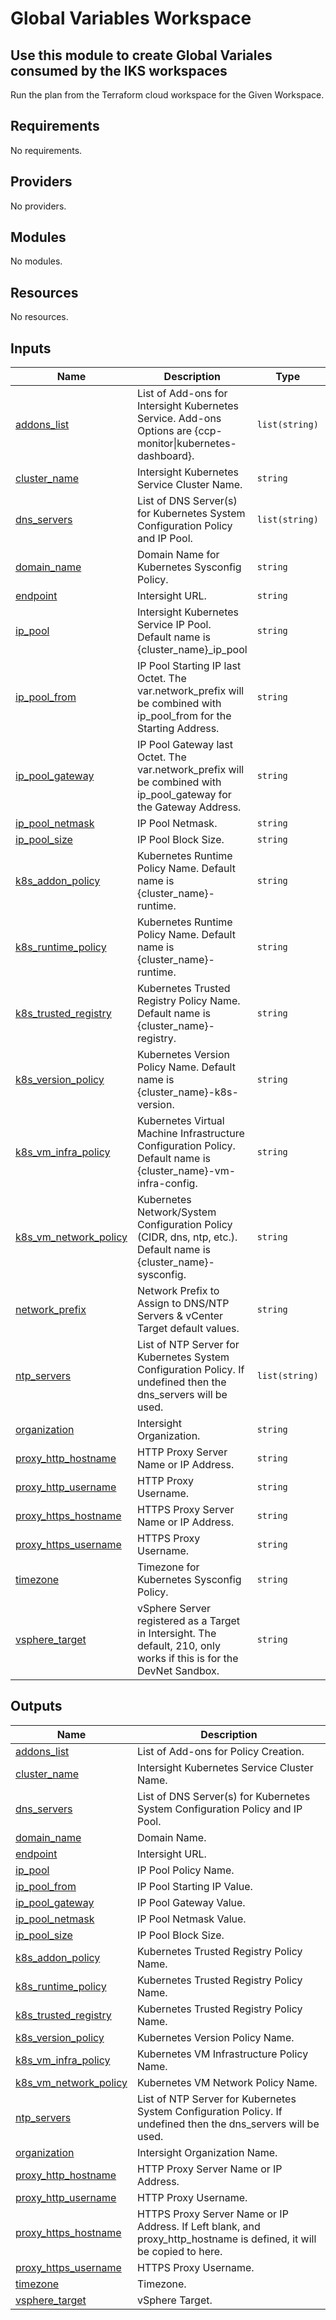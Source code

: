 # Global Variables Workspace

## Use this module to create Global Variales consumed by the IKS workspaces

Run the plan from the Terraform cloud workspace for the Given Workspace.

<!-- BEGINNING OF PRE-COMMIT-TERRAFORM DOCS HOOK -->
## Requirements

No requirements.

## Providers

No providers.

## Modules

No modules.

## Resources

No resources.

## Inputs

| Name | Description | Type | Default | Required |
|------|-------------|------|---------|:--------:|
| <a name="input_addons_list"></a> [addons\_list](#input\_addons\_list) | List of Add-ons for Intersight Kubernetes Service.  Add-ons Options are {ccp-monitor\|kubernetes-dashboard}. | `list(string)` | `[]` | no |
| <a name="input_cluster_name"></a> [cluster\_name](#input\_cluster\_name) | Intersight Kubernetes Service Cluster Name. | `string` | `"iks"` | no |
| <a name="input_dns_servers"></a> [dns\_servers](#input\_dns\_servers) | List of DNS Server(s) for Kubernetes System Configuration Policy and IP Pool. | `list(string)` | <pre>[<br>  "10.200.0.100"<br>]</pre> | no |
| <a name="input_domain_name"></a> [domain\_name](#input\_domain\_name) | Domain Name for Kubernetes Sysconfig Policy. | `string` | `"demo.intra"` | no |
| <a name="input_endpoint"></a> [endpoint](#input\_endpoint) | Intersight URL. | `string` | `"https://intersight.com"` | no |
| <a name="input_ip_pool"></a> [ip\_pool](#input\_ip\_pool) | Intersight Kubernetes Service IP Pool.  Default name is {cluster\_name}\_ip\_pool | `string` | `""` | no |
| <a name="input_ip_pool_from"></a> [ip\_pool\_from](#input\_ip\_pool\_from) | IP Pool Starting IP last Octet.  The var.network\_prefix will be combined with ip\_pool\_from for the Starting Address. | `string` | `"20"` | no |
| <a name="input_ip_pool_gateway"></a> [ip\_pool\_gateway](#input\_ip\_pool\_gateway) | IP Pool Gateway last Octet.  The var.network\_prefix will be combined with ip\_pool\_gateway for the Gateway Address. | `string` | `"254"` | no |
| <a name="input_ip_pool_netmask"></a> [ip\_pool\_netmask](#input\_ip\_pool\_netmask) | IP Pool Netmask. | `string` | `"255.255.255.0"` | no |
| <a name="input_ip_pool_size"></a> [ip\_pool\_size](#input\_ip\_pool\_size) | IP Pool Block Size. | `string` | `"30"` | no |
| <a name="input_k8s_addon_policy"></a> [k8s\_addon\_policy](#input\_k8s\_addon\_policy) | Kubernetes Runtime Policy Name.  Default name is {cluster\_name}-runtime. | `string` | `""` | no |
| <a name="input_k8s_runtime_policy"></a> [k8s\_runtime\_policy](#input\_k8s\_runtime\_policy) | Kubernetes Runtime Policy Name.  Default name is {cluster\_name}-runtime. | `string` | `""` | no |
| <a name="input_k8s_trusted_registry"></a> [k8s\_trusted\_registry](#input\_k8s\_trusted\_registry) | Kubernetes Trusted Registry Policy Name.  Default name is {cluster\_name}-registry. | `string` | `""` | no |
| <a name="input_k8s_version_policy"></a> [k8s\_version\_policy](#input\_k8s\_version\_policy) | Kubernetes Version Policy Name.  Default name is {cluster\_name}-k8s-version. | `string` | `""` | no |
| <a name="input_k8s_vm_infra_policy"></a> [k8s\_vm\_infra\_policy](#input\_k8s\_vm\_infra\_policy) | Kubernetes Virtual Machine Infrastructure Configuration Policy.  Default name is {cluster\_name}-vm-infra-config. | `string` | `""` | no |
| <a name="input_k8s_vm_network_policy"></a> [k8s\_vm\_network\_policy](#input\_k8s\_vm\_network\_policy) | Kubernetes Network/System Configuration Policy (CIDR, dns, ntp, etc.).  Default name is {cluster\_name}-sysconfig. | `string` | `""` | no |
| <a name="input_network_prefix"></a> [network\_prefix](#input\_network\_prefix) | Network Prefix to Assign to DNS/NTP Servers & vCenter Target default values. | `string` | `"10.200.0"` | no |
| <a name="input_ntp_servers"></a> [ntp\_servers](#input\_ntp\_servers) | List of NTP Server for Kubernetes System Configuration Policy.  If undefined then the dns\_servers will be used. | `list(string)` | `[]` | no |
| <a name="input_organization"></a> [organization](#input\_organization) | Intersight Organization. | `string` | `"default"` | no |
| <a name="input_proxy_http_hostname"></a> [proxy\_http\_hostname](#input\_proxy\_http\_hostname) | HTTP Proxy Server Name or IP Address. | `string` | `""` | no |
| <a name="input_proxy_http_username"></a> [proxy\_http\_username](#input\_proxy\_http\_username) | HTTP Proxy Username. | `string` | `""` | no |
| <a name="input_proxy_https_hostname"></a> [proxy\_https\_hostname](#input\_proxy\_https\_hostname) | HTTPS Proxy Server Name or IP Address. | `string` | `""` | no |
| <a name="input_proxy_https_username"></a> [proxy\_https\_username](#input\_proxy\_https\_username) | HTTPS Proxy Username. | `string` | `""` | no |
| <a name="input_timezone"></a> [timezone](#input\_timezone) | Timezone for Kubernetes Sysconfig Policy. | `string` | `"America/New_York"` | no |
| <a name="input_vsphere_target"></a> [vsphere\_target](#input\_vsphere\_target) | vSphere Server registered as a Target in Intersight.  The default, 210, only works if this is for the DevNet Sandbox. | `string` | `"210"` | no |

## Outputs

| Name | Description |
|------|-------------|
| <a name="output_addons_list"></a> [addons\_list](#output\_addons\_list) | List of Add-ons for Policy Creation. |
| <a name="output_cluster_name"></a> [cluster\_name](#output\_cluster\_name) | Intersight Kubernetes Service Cluster Name. |
| <a name="output_dns_servers"></a> [dns\_servers](#output\_dns\_servers) | List of DNS Server(s) for Kubernetes System Configuration Policy and IP Pool. |
| <a name="output_domain_name"></a> [domain\_name](#output\_domain\_name) | Domain Name. |
| <a name="output_endpoint"></a> [endpoint](#output\_endpoint) | Intersight URL. |
| <a name="output_ip_pool"></a> [ip\_pool](#output\_ip\_pool) | IP Pool Policy Name. |
| <a name="output_ip_pool_from"></a> [ip\_pool\_from](#output\_ip\_pool\_from) | IP Pool Starting IP Value. |
| <a name="output_ip_pool_gateway"></a> [ip\_pool\_gateway](#output\_ip\_pool\_gateway) | IP Pool Gateway Value. |
| <a name="output_ip_pool_netmask"></a> [ip\_pool\_netmask](#output\_ip\_pool\_netmask) | IP Pool Netmask Value. |
| <a name="output_ip_pool_size"></a> [ip\_pool\_size](#output\_ip\_pool\_size) | IP Pool Block Size. |
| <a name="output_k8s_addon_policy"></a> [k8s\_addon\_policy](#output\_k8s\_addon\_policy) | Kubernetes Trusted Registry Policy Name. |
| <a name="output_k8s_runtime_policy"></a> [k8s\_runtime\_policy](#output\_k8s\_runtime\_policy) | Kubernetes Trusted Registry Policy Name. |
| <a name="output_k8s_trusted_registry"></a> [k8s\_trusted\_registry](#output\_k8s\_trusted\_registry) | Kubernetes Trusted Registry Policy Name. |
| <a name="output_k8s_version_policy"></a> [k8s\_version\_policy](#output\_k8s\_version\_policy) | Kubernetes Version Policy Name. |
| <a name="output_k8s_vm_infra_policy"></a> [k8s\_vm\_infra\_policy](#output\_k8s\_vm\_infra\_policy) | Kubernetes VM Infrastructure Policy Name. |
| <a name="output_k8s_vm_network_policy"></a> [k8s\_vm\_network\_policy](#output\_k8s\_vm\_network\_policy) | Kubernetes VM Network Policy Name. |
| <a name="output_ntp_servers"></a> [ntp\_servers](#output\_ntp\_servers) | List of NTP Server for Kubernetes System Configuration Policy.  If undefined then the dns\_servers will be used. |
| <a name="output_organization"></a> [organization](#output\_organization) | Intersight Organization Name. |
| <a name="output_proxy_http_hostname"></a> [proxy\_http\_hostname](#output\_proxy\_http\_hostname) | HTTP Proxy Server Name or IP Address. |
| <a name="output_proxy_http_username"></a> [proxy\_http\_username](#output\_proxy\_http\_username) | HTTP Proxy Username. |
| <a name="output_proxy_https_hostname"></a> [proxy\_https\_hostname](#output\_proxy\_https\_hostname) | HTTPS Proxy Server Name or IP Address.  If Left blank, and proxy\_http\_hostname is defined, it will be copied to here. |
| <a name="output_proxy_https_username"></a> [proxy\_https\_username](#output\_proxy\_https\_username) | HTTPS Proxy Username. |
| <a name="output_timezone"></a> [timezone](#output\_timezone) | Timezone. |
| <a name="output_vsphere_target"></a> [vsphere\_target](#output\_vsphere\_target) | vSphere Target. |
<!-- END OF PRE-COMMIT-TERRAFORM DOCS HOOK -->
